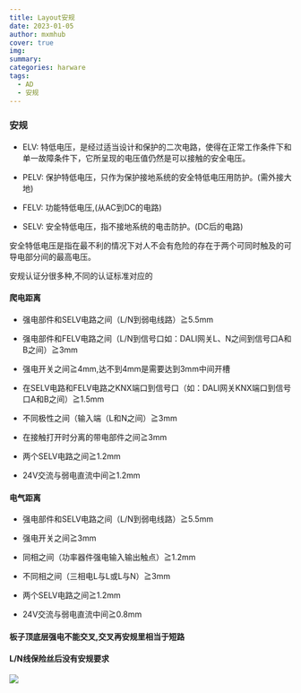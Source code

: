 ```yaml
---
title: Layout安规
date: 2023-01-05
author: mxmhub
cover: true
img: 
summary: 
categories: harware
tags:
  - AD
  - 安规
---
```



### 安规


- ELV: 特低电压，是经过适当设计和保护的二次电路，使得在正常工作条件下和单一故障条件下，它所呈现的电压值仍然是可以接触的安全电压。

- PELV: 保护特低电压，只作为保护接地系统的安全特低电压用防护。(需外接大地)

- FELV: 功能特低电压,(从AC到DC的电路)

- SELV: 安全特低电压，指不接地系统的电击防护。(DC后的电路)

安全特低电压是指在最不利的情况下对人不会有危险的存在于两个可同时触及的可导电部分间的最高电压。

安规认证分很多种,不同的认证标准对应的

#### 爬电距离

- 强电部件和SELV电路之间（L/N到弱电线路）≧5.5mm

- 强电部件和FELV电路之间（L/N到信号口如：DALI网关L、N之间到信号口A和B之间）≧3mm

- 强电开关之间≧4mm,达不到4mm是需要达到3mm中间开槽

- 在SELV电路和FELV电路之KNX端口到信号口（如：DALI网关KNX端口到信号口A和B之间）≧1.5mm

- 不同极性之间（输入端（L和N之间）≧3mm

- 在接触打开时分离的带电部件之间≧3mm

- 两个SELV电路之间≧1.2mm

- 24V交流与弱电直流中间≧1.2mm

#### 电气距离

- 强电部件和SELV电路之间（L/N到弱电线路）≧5.5mm

- 强电开关之间≧3mm

- 同相之间（功率器件强电输入输出触点）≧1.2mm

- 不同相之间（三相电L与L或L与N）≧3mm

- 两个SELV电路之间≧1.2mm

- 24V交流与弱电直流中间≧0.8mm

#### 板子顶底层强电不能交叉,交叉再安规里相当于短路

#### L/N线保险丝后没有安规要求

![](/image/safety/IEC60669-2.png)

